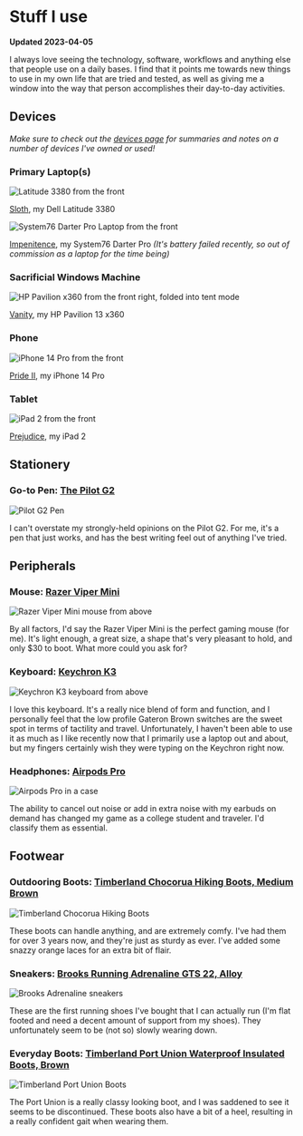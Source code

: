 # Stuff I use

**Updated 2023-04-05**

I always love seeing the technology, software, workflows and anything else that people use on a daily bases. I find that it points me towards new things to use in my own life that are tried and tested, as well as giving me a window into the way that person accomplishes their day-to-day activities.

## Devices

*Make sure to check out the [devices page](./devices) for summaries and notes on a number of devices I've owned or used!*

### Primary Laptop(s)

![Latitude 3380 from the front](../public/images/devices/sloth.png)

[Sloth](./sloth), my Dell Latitude 3380

![System76 Darter Pro Laptop from the front](../public/images/devices/impenitence.png)

[Impenitence](./impenitence), my System76 Darter Pro *(It's battery failed recently, so out of commission as a laptop for the time being)*

### Sacrificial Windows Machine

![HP Pavilion x360 from the front right, folded into tent mode](../public/images/devices/vanity.png)

[Vanity](./vanity), my HP Pavilion 13 x360

### Phone

![iPhone 14 Pro from the front](../public/images/devices/pride2.png)

[Pride II](./pride-ii), my iPhone 14 Pro

### Tablet

![iPad 2 from the front](../public/images/devices/prejudice.png)

[Prejudice](./prejudice), my iPad 2

## Stationery

### Go-to Pen: [The Pilot G2](https://www.pilotpen.us/brands/g2/)

![Pilot G2 Pen](../public/images/uses/g2.png)

I can't overstate my strongly-held opinions on the Pilot G2. For me, it's a pen that just works, and has the best writing feel out of anything I've tried.

## Peripherals

### Mouse: [Razer Viper Mini](https://www.razer.com/gaming-mice/razer-viper-mini)

![Razer Viper Mini mouse from above](../public/images/uses/viper.png)

By all factors, I'd say the Razer Viper Mini is the perfect gaming mouse (for me). It's light enough, a great size, a shape that's very pleasant to hold, and only $30 to boot. What more could you ask for?

### Keyboard: [Keychron K3](https://www.keychron.com/pages/keychron-k3-wireless-mechanical-keyboard)

![Keychron K3 keyboard from above](../public/images/uses/keychron.png)

I love this keyboard. It's a really nice blend of form and function, and I personally feel that the low profile Gateron Brown switches are the sweet spot in terms of tactility and travel. Unfortunately, I haven't been able to use it as much as I like recently now that I primarily use a laptop out and about, but my fingers certainly wish they were typing on the Keychron right now.

### Headphones: [Airpods Pro](https://support.apple.com/kb/SP811?locale=en_US)

![Airpods Pro in a case](../public/images/uses/airpods.png)

The ability to cancel out noise or add in extra noise with my earbuds on demand has changed my game as a college student and traveler. I'd classify them as essential.

## Footwear

### Outdooring Boots: [Timberland Chocorua Hiking Boots, Medium Brown](https://www.timberland.com/shop/mens-chocorua-waterproof-hiking-boots-brown-tan-15130214)

![Timberland Chocorua Hiking Boots](../public/images/uses/timbies.png)

These boots can handle anything, and are extremely comfy. I've had them for over 3 years now, and they're just as sturdy as ever. I've added some snazzy orange laces for an extra bit of flair.

### Sneakers: [Brooks Running Adrenaline GTS 22, Alloy](https://www.brooksrunning.com/en_us/adrenaline-gts-22-mens-supportive-road-running-shoe/110366.html)

![Brooks Adrenaline sneakers](../public/images/uses/brooks.png)

These are the first running shoes I've bought that I can actually run (I'm flat footed and need a decent amount of support from my shoes). They unfortunately seem to be (not so) slowly wearing down.

### Everyday Boots: [Timberland Port Union Waterproof Insulated Boots, Brown](https://web.archive.org/web/20211028200216/https://www.timberland.com/shop/mens-port-union-waterproof-insulated-boots-brown-tan-a2bsg210)

![Timberland Port Union Boots](../public/images/uses/timbies2.png)

The Port Union is a really classy looking boot, and I was saddened to see it seems to be discontinued. These boots also have a bit of a heel, resulting in a really confident gait when wearing them.

